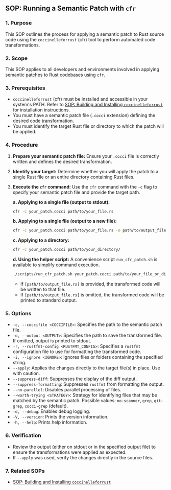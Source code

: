 ## SOP: Running a Semantic Patch with `cfr`

### 1. Purpose
This SOP outlines the process for applying a semantic patch to Rust source code using the `coccinelleforrust` (cfr) tool to perform automated code transformations.

### 2. Scope
This SOP applies to all developers and environments involved in applying semantic patches to Rust codebases using `cfr`.

### 3. Prerequisites
-   `coccinelleforrust` (cfr) must be installed and accessible in your system's PATH. Refer to [SOP: Building and Installing `coccinelleforrust`](/data/data/com.termux/files/home/storage/github/ragit/docs/sops/build_coccinelleforrust.md) for installation instructions.
-   You must have a semantic patch file (`.cocci` extension) defining the desired code transformation.
-   You must identify the target Rust file or directory to which the patch will be applied.

### 4. Procedure
1.  **Prepare your semantic patch file:** Ensure your `.cocci` file is correctly written and defines the desired transformation.
2.  **Identify your target:** Determine whether you will apply the patch to a single Rust file or an entire directory containing Rust files.
3.  **Execute the `cfr` command:** Use the `cfr` command with the `-c` flag to specify your semantic patch file and provide the target path.

    **a. Applying to a single file (output to stdout):**
    ```bash
    cfr -c your_patch.cocci path/to/your_file.rs
    ```

    **b. Applying to a single file (output to a new file):**
    ```bash
    cfr -c your_patch.cocci path/to/your_file.rs -o path/to/output_file.rs
    ```

    **c. Applying to a directory:**
    ```bash
    cfr -c your_patch.cocci path/to/your_directory/
    ```

    **d. Using the helper script:**
    A convenience script `run_cfr_patch.sh` is available to simplify command execution.
    ```bash
    ./scripts/run_cfr_patch.sh your_patch.cocci path/to/your_file_or_directory [path/to/output_file.rs]
    ```
    -   If `[path/to/output_file.rs]` is provided, the transformed code will be written to that file.
    -   If `[path/to/output_file.rs]` is omitted, the transformed code will be printed to standard output.

### 5. Options
-   `-c, --coccifile <COCCIFILE>`: Specifies the path to the semantic patch file.
-   `-o, --output <OUTPUT>`: Specifies the path to save the transformed file. If omitted, output is printed to stdout.
-   `-r, --rustfmt-config <RUSTFMT_CONFIG>`: Specifies a `rustfmt` configuration file to use for formatting the transformed code.
-   `-i, --ignore <IGNORE>`: Ignores files or folders containing the specified string.
-   `--apply`: Applies the changes directly to the target file(s) in place. Use with caution.
-   `--suppress-diff`: Suppresses the display of the diff output.
-   `--suppress-formatting`: Suppresses `rustfmt` from formatting the output.
-   `--no-parallel`: Disables parallel processing of files.
-   `--worth-trying <STRATEGY>`: Strategy for identifying files that may be matched by the semantic patch. Possible values: `no-scanner`, `grep`, `git-grep`, `cocci-grep` (default).
-   `-d, --debug`: Enables debug logging.
-   `-V, --version`: Prints the version information.
-   `-h, --help`: Prints help information.

### 6. Verification
-   Review the output (either on stdout or in the specified output file) to ensure the transformations were applied as expected.
-   If `--apply` was used, verify the changes directly in the source files.

### 7. Related SOPs
-   [SOP: Building and Installing `coccinelleforrust`](/data/data/com.termux/files/home/storage/github/ragit/docs/sops/build_coccinelleforrust.md)
